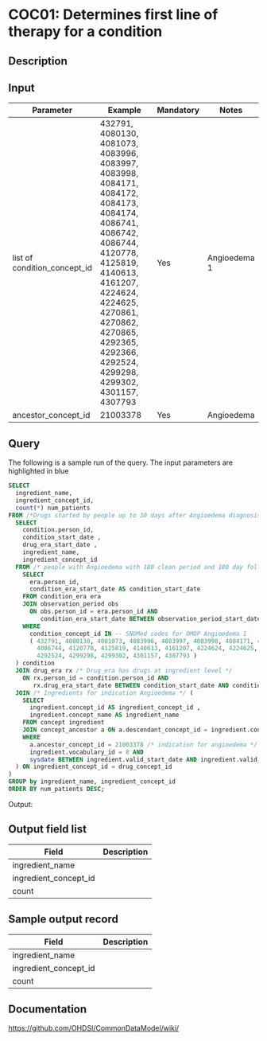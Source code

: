 <!---
Group:condition occurrence combinations
Name:COC01 Determines first line of therapy for a condition
Author:Patrick Ryan
CDM Version: 5.0
-->

# COC01: Determines first line of therapy for a condition

## Description
## Input

|  Parameter |  Example |  Mandatory |  Notes |
| --- | --- | --- | --- |
| list of condition_concept_id | 432791, 4080130, 4081073, 4083996, 4083997, 4083998, 4084171, 4084172, 4084173, 4084174, 4086741, 4086742, 4086744, 4120778, 4125819, 4140613, 4161207, 4224624, 4224625, 4270861, 4270862, 4270865, 4292365, 4292366, 4292524, 4299298, 4299302, 4301157, 4307793 | Yes | Angioedema 1 |
| ancestor_concept_id | 21003378 | Yes | Angioedema |

## Query
The following is a sample run of the query. The input parameters are highlighted in  blue  

```sql
SELECT 
  ingredient_name, 
  ingredient_concept_id, 
  count(*) num_patients 
FROM /*Drugs started by people up to 30 days after Angioedema diagnosis */ ( 
  SELECT 
    condition.person_id, 
    condition_start_date , 
    drug_era_start_date , 
    ingredient_name, 
    ingredient_concept_id 
  FROM /* people with Angioedema with 180 clean period and 180 day follow-up */ ( 
    SELECT 
      era.person_id, 
      condition_era_start_date AS condition_start_date 
    FROM condition_era era 
    JOIN observation_period obs 
      ON obs.person_id = era.person_id AND 
         condition_era_start_date BETWEEN observation_period_start_date + 180 AND observation_period_end_date - 180 
    WHERE 
      condition_concept_id IN -- SNOMed codes for OMOP Angioedema 1 
      ( 432791, 4080130, 4081073, 4083996, 4083997, 4083998, 4084171, 4084172, 4084173, 4084174, 4086741, 4086742, 
        4086744, 4120778, 4125819, 4140613, 4161207, 4224624, 4224625, 4270861, 4270862, 4270865, 4292365, 4292366, 
        4292524, 4299298, 4299302, 4301157, 4307793 ) 
  ) condition 
  JOIN drug_era rx /* Drug_era has drugs at ingredient level */ 
    ON rx.person_id = condition.person_id AND 
       rx.drug_era_start_date BETWEEN condition_start_date AND condition_start_date + 30 
  JOIN /* Ingredients for indication Angioedema */ ( 
    SELECT 
      ingredient.concept_id AS ingredient_concept_id , 
      ingredient.concept_name AS ingredient_name 
    FROM concept ingredient 
    JOIN concept_ancestor a ON a.descendant_concept_id = ingredient.concept_id 
    WHERE 
      a.ancestor_concept_id = 21003378 /* indication for angioedema */ AND 
      ingredient.vocabulary_id = 8 AND 
      sysdate BETWEEN ingredient.valid_start_date AND ingredient.valid_end_date 
  ) ON ingredient_concept_id = drug_concept_id 
) 
GROUP by ingredient_name, ingredient_concept_id 
ORDER BY num_patients DESC;
```



 Output:

## Output field list

|  Field |  Description |
| --- | --- |
| ingredient_name |   |
| ingredient_concept_id |   |
| count |   |

## Sample output record

|  Field |  Description |
| --- | --- |
| ingredient_name |   |
| ingredient_concept_id |   |
| count |   |

## Documentation
https://github.com/OHDSI/CommonDataModel/wiki/

